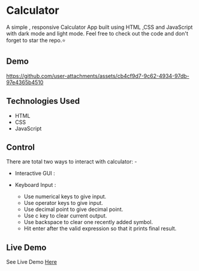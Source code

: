 # Calculator
A simple , responsive Calculator App built using HTML ,CSS and JavaScript with dark mode and light mode. Feel free to check out the code and don't forget to star the repo.⭐

## Demo

https://github.com/user-attachments/assets/cb4cf9d7-9c62-4934-97db-97e4365b4510

## Technologies Used
* HTML
* CSS
* JavaScript

## Control
There are total two ways to interact with calculator: -

* Interactive GUI :

* Keyboard Input :
    * Use numerical keys to give input.
    * Use operator keys to give input.
    * Use decimal point to give decimal point.
    * Use c key to clear current output.
    * Use backspace to clear one recently added symbol.
    * Hit enter after the valid expression so that it prints final result.
 
## Live Demo

See Live Demo [ Here ](https://mrunalisakhare.github.io/Calculator/)


